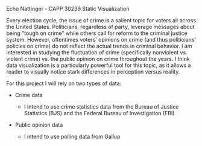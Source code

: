 Echo Nattinger - CAPP 30239 Static Visualization

Every election cycle, the issue of crime is a salient topic for voters all across the United States. Politicians, regardless of party, leverage messages about being "tough on crime" while others call for reform to the criminal justice system. However, oftentimes voters' opinions on crime (and thus politicians' policies on crime) do not reflect the actual trends in criminal behavior. I am interested in studying the fluctuation of crime (specifically nonviolent vs. violent crime) vs. the public opinion on crime throughout the years. I think data visualization is a particularly powerful tool for this topic, as it allows a reader to visually notice stark differences in perception versus reality. 

For this project I will rely on two types of data:

- Crime data
  - I intend to use crime statistics data from the Bureau of Justice Statistics (BJS) and the Federal Bureau of Investigation (FBI)

- Public opinion data
  - I intend to use polling data from Gallup
